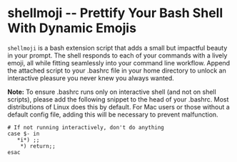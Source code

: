 # shellmoji -- Prettify Your Bash Shell With Dynamic Emojis
`shellmoji` is a bash extension script that adds a small but impactful beauty in your prompt. The shell responds to each of your commands with a lively emoji, all while fitting seamlessly into your command line workflow. Append the attached script to your .bashrc file in your home directory to unlock an interactive pleasure you never knew you always wanted.

**Note:** To ensure .bashrc runs only on interactive shell (and not on shell scripts), please add the following snippet to the head of your .bashrc. Most distributions of Linux does this by default. For Mac users or those without a default config file, adding this will be necessary to prevent malfunction.

```
# If not running interactively, don't do anything
case $- in
   *i*) ;;
    *) return;;
esac
```
